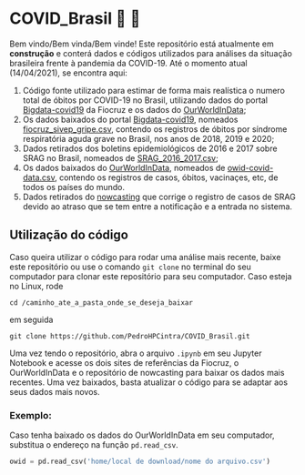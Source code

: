 # COVID_Brasil :space_invader: :microscope:

Bem vindo/Bem vinda/Bem vinde! Este repositório está atualmente em **construção** e conterá dados e códigos utilizados para análises da situação brasileira frente à pandemia da COVID-19. Até o momento atual (14/04/2021), se encontra aqui:

1. Código fonte utilizado para estimar de forma mais realística o numero total de óbitos por COVID-19 no Brasil, utilizando dados do portal [Bigdata-covid19](https://bigdata-covid19.icict.fiocruz.br/) da Fiocruz e os dados do [OurWorldInData](https://ourworldindata.org/coronavirus);
2. Os dados baixados do portal [Bigdata-covid19](https://bigdata-covid19.icict.fiocruz.br/), nomeados [fiocruz_sivep_gripe.csv](https://github.com/PedroHPCintra/COVID_Brasil/blob/main/fiocruz_sivep_gripe.csv), contendo os registros de óbitos por síndrome respiratória aguda grave no Brasil, nos anos de 2018, 2019 e 2020;
3. Dados retirados dos boletins epidemiológicos de 2016 e 2017 sobre SRAG no Brasil, nomeados de [SRAG_2016_2017.csv](https://github.com/PedroHPCintra/COVID_Brasil/blob/main/SRAG_2016_2017.csv);
4. Os dados baixados do [OurWorldInData](https://ourworldindata.org/coronavirus), nomeados de [owid-covid-data.csv](https://github.com/PedroHPCintra/COVID_Brasil/blob/main/owid-covid-data.csv), contendo os registros de casos, óbitos, vacinaçes, etc, de todos os países do mundo.
5. Dados retirados do [nowcasting](https://gitlab.procc.fiocruz.br/lsbastos/nowcasting_data/) que corrige o registro de casos de SRAG devido ao atraso que se tem entre a notificação e a entrada no sistema.

## Utilização do código

Caso queira utilizar o código para rodar uma análise mais recente, baixe este repositório ou use o comando ```git clone``` no terminal do seu computador para clonar este repositório para seu computador. Caso esteja no Linux, rode
```
cd /caminho_ate_a_pasta_onde_se_deseja_baixar
```
em seguida
```
git clone https://github.com/PedroHPCintra/COVID_Brasil.git
```
Uma vez tendo o  repositório, abra o arquivo ```.ipynb``` em seu Jupyter Notebook e acesse os dois sites de referências da Fiocruz, o OurWorldInData e o repositório de nowcasting para baixar os dados mais recentes. Uma vez baixados, basta atualizar o código para se adaptar aos seus dados mais novos.

### Exemplo:
Caso tenha baixado os dados do OurWorldInData em seu computador, substitua o endereço na função ```pd.read_csv```.
```python
owid = pd.read_csv('home/local de download/nome do arquivo.csv')
```
